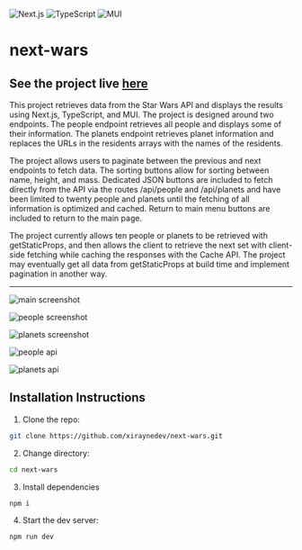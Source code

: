 ![Next.js](https://img.shields.io/badge/Next.js-13.0.0-lightgrey)
![TypeScript](https://img.shields.io/badge/TypeScript-4.8.3-blue)
![MUI](https://img.shields.io/badge/MUI-5.10.6-blue)

# next-wars

## See the project live [here](https://next-wars.vercel.app/)

This project retrieves data from the Star Wars API and displays the results using Next.js, TypeScript, and MUI. The project is designed around two endpoints. The people endpoint retrieves all people and displays some of their information. The planets endpoint retrieves planet information and replaces the URLs in the residents arrays with the names of the residents.

The project allows users to paginate between the previous and next endpoints to fetch data. The sorting buttons allow for sorting between name, height, and mass. Dedicated JSON buttons are included to fetch directly from the API via the routes /api/people and /api/planets and have been limited to twenty people and planets until the fetching of all information is optimized and cached. Return to main menu buttons are included to return to the main page. 

The project currently allows ten people or planets to be retrieved with getStaticProps, and then allows the client to retrieve the next set with client-side fetching while caching the responses with the Cache API. The project may eventually get all data from getStaticProps at build time and implement pagination in another way.

---

![main screenshot](assets/images/project-screenshots/main-project-screenshot.webp)

![people screenshot](assets/images/project-screenshots/people-project-screenshot.webp)

![planets screenshot](assets/images/project-screenshots/planets-project-screenshot.webp)

![people api](assets/images/project-screenshots/people-api.webp)

![planets api](assets/images/project-screenshots/planets-api.webp)

## Installation Instructions

1. Clone the repo:

```sh
git clone https://github.com/xiraynedev/next-wars.git
```

2. Change directory:

```sh
cd next-wars
```

3. Install dependencies

```sh
npm i
```

4. Start the dev server:

```sh
npm run dev
```
